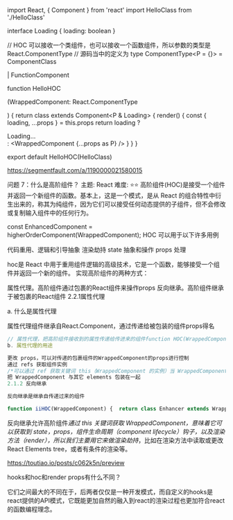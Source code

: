 import React, { Component } from 'react'
import HelloClass from './HelloClass'

interface Loading {
loading: boolean
}

// HOC 可以接收一个类组件，也可以接收一个函数组件，所以参数的类型是 React.ComponentType
// 源码当中的定义为 type ComponentType<P = {}> = ComponentClass<P> | FunctionComponent<P>
function HelloHOC<P>(WrappedComponent: React.ComponentType<P>) {
return class extends Component<P & Loading> {
render() {
const { loading, ...props } = this.props
return loading ? <div>Loading...</div> : <WrappedComponent {...props as P} />
}
}
}

export default HelloHOC(HelloClass)

https://segmentfault.com/a/1190000021580015


问题 7：什么是高阶组件？
主题: React
难度: ⭐⭐
高阶组件(HOC)是接受一个组件并返回一个新组件的函数。基本上，这是一个模式，是从 React 的组合特性中衍生出来的，称其为纯组件，因为它们可以接受任何动态提供的子组件，但不会修改或复制输入组件中的任何行为。

const EnhancedComponent = higherOrderComponent(WrappedComponent);
HOC 可以用于以下许多用例

代码重用、逻辑和引导抽象
渲染劫持
state 抽象和操作
props 处理


hoc是 React 中用于重用组件逻辑的高级技术，它是一个函数，能够接受一个组件并返回一个新的组件。
实现高阶组件的两种方式：

属性代理。高阶组件通过包裹的React组件来操作props
反向继承。高阶组件继承于被包裹的React组件
2.2.1属性代理

a. 什么是属性代理

属性代理组件继承自React.Component，通过传递给被包装的组件props得名

```js
// 属性代理，把高阶组件接收到的属性传递给传进来的组件function HOC(WrappedComponent) {  return class PP extends React.Component {    render() {      return <WrappedComponent {...this.props}/>    }  }}
b. 属性代理的用途

更改 props，可以对传递的包裹组件的WrappedComponent的props进行控制
通过 refs 获取组件实例
/*可以通过 ref 获取关键词 this（WrappedComponent 的实例）当 WrappedComponent 被渲染后，ref 上的回调函数 proc 将会执行，此时就有了这个 WrappedComponent 的实例的引用*/function refsHOC(WrappedComponent) {  return class RefsHOC extends React.Component {    proc(wrappedComponentInstance) {      wrappedComponentInstance.method()    }    render() {      const props = Object.assign({}, this.props, {ref: this.proc.bind(this)})      return <WrappedComponent {...props}/>    }  }}
把 WrappedComponent 与其它 elements 包装在一起
2.1.2 反向继承

反向继承是继承自传递过来的组件

function iiHOC(WrappedComponent) {  return class Enhancer extends WrappedComponent {    render() {      return super.render()    }  }}


```
反向继承允许高阶组件*通过 this 关键词获取 WrappedComponent，意味着它可以获取到 state，props，组件生命周期（component lifecycle）钩子，以及渲染方法（render），所以我们主要用它来做渲染劫持*，比如在渲染方法中读取或更改 React Elements tree，或者有条件的渲染等。


https://toutiao.io/posts/c062k5n/preview


hooks和hoc和render props有什么不同？

它们之间最大的不同在于，后两者仅仅是一种开发模式，而自定义的hooks是react提供的API模式，它既能更加自然的融入到react的渲染过程也更加符合react的函数编程理念。

